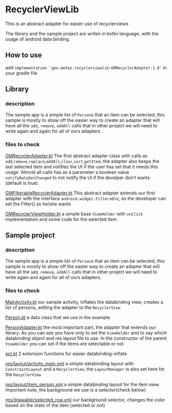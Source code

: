 # RecyclerViewLib

This is an abstract adapter for easier use of recyclerviews

The library and the sample project are writen in kotlin language, with the usage of android data binding.

## How to use
add `implementation 'geo.metax.recyclerviewlib:GMRecyclerAdapter:1.0'` in your gradle file


## Library

### description
The sample app is a simple list of `Person`s that an item can be selected, this sample is mostly to show off the easier way to create an adapter that will have all the `add`, `remove`, `addAll` calls that in other project we will need to write again and again for all of ours adapters.

### files to check 

[GMRecyclerAdapter.kt](RecyclerAdapterLib/src/main/java/geo/metax/recyclerviewlib/GMRecyclerAdapter.kt)
The first abstract adapter class with calls as `add`,`remove`,`replace`,`addAll`,`clear`,`sort`,`getItem`, the adapter also keeps the last selected item and notifies the UI if the user has set that it needs this usage. Almost all calls has as a parameter a boolean value `notifyDataSetChanged` to not notify the UI if the develper don't wants (default is true).

[GMFilterableRecyclerAdapter.kt](RecyclerAdapterLib/src/main/java/geo/metax/recyclerviewlib/GMFilterableRecyclerAdapter.kt)
This abstract adapter extends our first adapter with the interface `android.widget.Filterable`, so the developer can set the Filter() as he/she wants

[GMRecyclerViewHolder.kt](RecyclerAdapterLib/src/main/java/geo/metax/recyclerviewlib/GMRecyclerViewHolder.kt)
a simple base `ViewHolder` with `onClick` implementation and some code for the selected item


## Sample project
### description
The sample app is a simple list of `Person`s that an item can be selected, this sample is mostly to show off the easier way to create an adapter that will have all the `add`, `remove`, `addAll` calls that in other project we will need to write again and again for all of ours adapters.

### files to check 

[MainActivity.kt](sampleproject/src/main/java/geo/metax/sampleproject/MainActivity.kt)
our sample activity, inflates the databinding view, creates a list of persons, setting the adapter to the `RecyclerView`

[Person.kt](sampleproject/src/main/java/geo/metax/sampleproject/Person.kt)
a data class that we use in the example

[PersonAdapter.kt](sampleproject/src/main/java/geo/metax/sampleproject/PersonAdapter.kt)
the most important part, the adapter that extends our library.
As you can see you have only to set the `ViewHolder` and to say which databinding object and res layout file to use.
In the constructor of the parent `ViewHolder` you can set if the items are selectable or not


[ext.kt](sampleproject/src/main/java/geo/metax/sampleproject/ext.kt)
2 extension functions for easier databinding-inflate

[res/layout/activity_main.xml](sampleproject/src/main/res/layout/activity_main.xml)
a simple databinding layout with `ConstraintLayout` and a `RecyclerView`, the `LayoutManager` is also set here for the `RecyclerView`

[res/layout/item_person.xml](sampleproject/src/main/res/layout/item_person.xml)
a simple databinding layout for the item view. Important note, the background we use is a selector(check below)

[res/drawable/selected_row.xml](sampleproject/src/main/res/drawable/selected_row.xml)
our background selector, changes the color based on the state of the item (selected or not)




